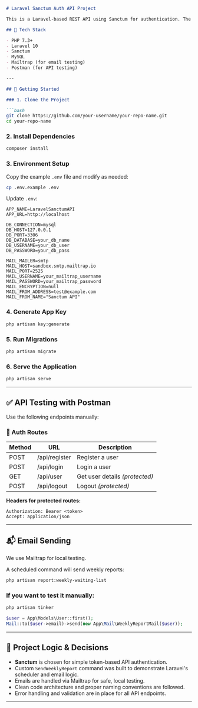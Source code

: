 ````markdown
# Laravel Sanctum Auth API Project

This is a Laravel-based REST API using Sanctum for authentication. The system includes user registration, login, token-based auth, and a scheduled weekly report command with Mailtrap integration.

## 🔧 Tech Stack

- PHP 7.3+
- Laravel 10
- Sanctum
- MySQL
- Mailtrap (for email testing)
- Postman (for API testing)

---

## 🚀 Getting Started

### 1. Clone the Project

```bash
git clone https://github.com/your-username/your-repo-name.git
cd your-repo-name
````

### 2. Install Dependencies

```bash
composer install
```

### 3. Environment Setup

Copy the example `.env` file and modify as needed:

```bash
cp .env.example .env
```

Update `.env`:

```env
APP_NAME=LaravelSanctumAPI
APP_URL=http://localhost

DB_CONNECTION=mysql
DB_HOST=127.0.0.1
DB_PORT=3306
DB_DATABASE=your_db_name
DB_USERNAME=your_db_user
DB_PASSWORD=your_db_pass

MAIL_MAILER=smtp
MAIL_HOST=sandbox.smtp.mailtrap.io
MAIL_PORT=2525
MAIL_USERNAME=your_mailtrap_username
MAIL_PASSWORD=your_mailtrap_password
MAIL_ENCRYPTION=null
MAIL_FROM_ADDRESS=test@example.com
MAIL_FROM_NAME="Sanctum API"
```

### 4. Generate App Key

```bash
php artisan key:generate
```

### 5. Run Migrations

```bash
php artisan migrate
```

### 6. Serve the Application

```bash
php artisan serve
```

---

## ✅ API Testing with Postman

Use the following endpoints manually:

### 🔐 Auth Routes

| Method | URL           | Description                    |
| ------ | ------------- | ------------------------------ |
| POST   | /api/register | Register a user                |
| POST   | /api/login    | Login a user                   |
| GET    | /api/user     | Get user details *(protected)* |
| POST   | /api/logout   | Logout *(protected)*           |

**Headers for protected routes:**

```http
Authorization: Bearer <token>
Accept: application/json
```

---

## 📬 Email Sending

We use Mailtrap for local testing.

A scheduled command will send weekly reports:

```bash
php artisan report:weekly-waiting-list
```

### If you want to test it manually:

```bash
php artisan tinker
```

```php
$user = App\Models\User::first();
Mail::to($user->email)->send(new App\Mail\WeeklyReportMail($user));
```

---

## 🧠 Project Logic & Decisions

* **Sanctum** is chosen for simple token-based API authentication.
* Custom `SendWeeklyReport` command was built to demonstrate Laravel's scheduler and email logic.
* Emails are handled via Mailtrap for safe, local testing.
* Clean code architecture and proper naming conventions are followed.
* Error handling and validation are in place for all API endpoints.

---
